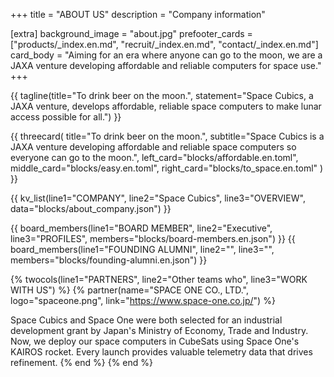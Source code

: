 +++
title = "ABOUT US"
description = "Company information"

[extra]
background_image = "about.jpg"
prefooter_cards = ["products/_index.en.md", "recruit/_index.en.md", "contact/_index.en.md"]
card_body = "Aiming for an era where anyone can go to the moon, we are a JAXA venture developing affordable and reliable computers for space use."
+++

{{ tagline(title="To drink beer on the moon.",
           statement="Space Cubics, a JAXA venture, develops affordable, reliable space computers to make lunar access possible for all.")
}}

{{ threecard(
	title="To drink beer on the moon.",
	subtitle="Space Cubics is a JAXA venture developing affordable and reliable space computers so everyone can go to the moon.",
	left_card="blocks/affordable.en.toml",
	middle_card="blocks/easy.en.toml",
	right_card="blocks/to_space.en.toml"
) }}

{{ kv_list(line1="COMPANY", line2="Space Cubics", line3="OVERVIEW", data="blocks/about_company.json") }}

{{ board_members(line1="BOARD MEMBER", line2="Executive", line3="PROFILES", members="blocks/board-members.en.json") }}
{{ board_members(line1="FOUNDING ALUMNI", line2="", line3="", members="blocks/founding-alumni.en.json") }}

{% twocols(line1="PARTNERS", line2="Other teams who", line3="WORK WITH US") %}
{% partner(name="SPACE ONE CO., LTD.", logo="spaceone.png", link="https://www.space-one.co.jp/") %}

Space Cubics and Space One were both selected for an industrial
development grant by Japan's Ministry of Economy, Trade and Industry.
Now, we deploy our space computers in CubeSats using Space One's
KAIROS rocket. Every launch provides valuable telemetry data that
drives refinement.
{% end %}
{% end %}
